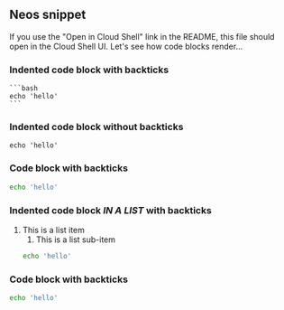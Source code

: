 ## Neos snippet
If you use the "Open in Cloud Shell" link in the README, this file should open in the Cloud Shell UI. Let's see how code blocks render...

### Indented code block with backticks

    ```bash
    echo 'hello'
    ```

### Indented code block without backticks

    echo 'hello'

### Code block with backticks

```bash
echo 'hello'
```

### Indented code block _IN A LIST_ with backticks
1. This is a list item
    1. This is a list sub-item
    ```bash
    echo 'hello'
    ```

### Code block with backticks

```bash
echo 'hello'
```